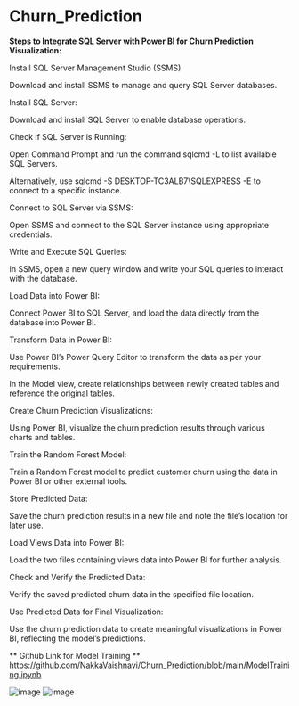 # Churn_Prediction
**Steps to Integrate SQL Server with Power BI for Churn Prediction Visualization:**

Install SQL Server Management Studio (SSMS)

Download and install SSMS to manage and query SQL Server databases.

Install SQL Server:

Download and install SQL Server to enable database operations.

Check if SQL Server is Running:

Open Command Prompt and run the command sqlcmd -L to list available SQL Servers.

Alternatively, use sqlcmd -S DESKTOP-TC3ALB7\SQLEXPRESS -E to connect to a specific instance.

Connect to SQL Server via SSMS:

Open SSMS and connect to the SQL Server instance using appropriate credentials.

Write and Execute SQL Queries:

In SSMS, open a new query window and write your SQL queries to interact with the database.

Load Data into Power BI:

Connect Power BI to SQL Server, and load the data directly from the database into Power BI.

Transform Data in Power BI:

Use Power BI’s Power Query Editor to transform the data as per your requirements.

In the Model view, create relationships between newly created tables and reference the original tables.

Create Churn Prediction Visualizations:

Using Power BI, visualize the churn prediction results through various charts and tables.

Train the Random Forest Model:

Train a Random Forest model to predict customer churn using the data in Power BI or other external tools.

Store Predicted Data:

Save the churn prediction results in a new file and note the file’s location for later use.

Load Views Data into Power BI:

Load the two files containing views data into Power BI for further analysis.

Check and Verify the Predicted Data:

Verify the saved predicted churn data in the specified file location.

Use Predicted Data for Final Visualization:

Use the churn prediction data to create meaningful visualizations in Power BI, reflecting the model’s predictions.

** Github Link for Model Training **
https://github.com/NakkaVaishnavi/Churn_Prediction/blob/main/ModelTraining.ipynb









![image](https://github.com/user-attachments/assets/5e1eab14-dd65-4876-a278-3c9fa981a4d1)
![image](https://github.com/user-attachments/assets/49a5c94d-f618-403d-96d1-828e2f16e9ce)
